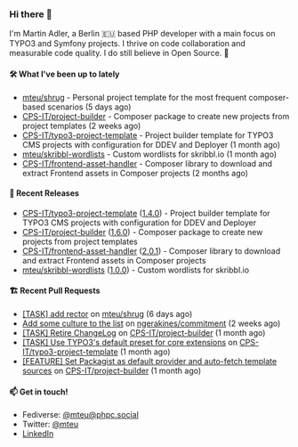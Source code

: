 ### Hi there 👋

I'm Martin Adler, a Berlin 🇪🇺 based PHP developer with a main focus on TYPO3 and Symfony projects. I thrive on
code collaboration and measurable code quality. I do still believe in Open Source. 💛

#### 🛠️ What I've been up to lately

- [mteu/shrug](https://github.com/mteu/shrug) - Personal project template for the most frequent composer-based scenarios (5 days ago)
- [CPS-IT/project-builder](https://github.com/CPS-IT/project-builder) - Composer package to create new projects from project templates (2 weeks ago)
- [CPS-IT/typo3-project-template](https://github.com/CPS-IT/typo3-project-template) - Project builder template for TYPO3 CMS projects with configuration for DDEV and Deployer (1 month ago)
- [mteu/skribbl-wordlists](https://github.com/mteu/skribbl-wordlists) - Custom wordlists for skribbl.io (1 month ago)
- [CPS-IT/frontend-asset-handler](https://github.com/CPS-IT/frontend-asset-handler) - Composer library to download and extract Frontend assets in Composer projects (2 months ago)

#### 🎁 Recent Releases

- [CPS-IT/typo3-project-template](https://github.com/CPS-IT/typo3-project-template) ([1.4.0](https://github.com/CPS-IT/typo3-project-template/releases/tag/1.4.0)) - Project builder template for TYPO3 CMS projects with configuration for DDEV and Deployer
- [CPS-IT/project-builder](https://github.com/CPS-IT/project-builder) ([1.6.0](https://github.com/CPS-IT/project-builder/releases/tag/1.6.0)) - Composer package to create new projects from project templates
- [CPS-IT/frontend-asset-handler](https://github.com/CPS-IT/frontend-asset-handler) ([2.0.1](https://github.com/CPS-IT/frontend-asset-handler/releases/tag/2.0.1)) - Composer library to download and extract Frontend assets in Composer projects
- [mteu/skribbl-wordlists](https://github.com/mteu/skribbl-wordlists) ([1.0.0](https://github.com/mteu/skribbl-wordlists/releases/tag/1.0.0)) - Custom wordlists for skribbl.io

#### 🏗️ Recent Pull Requests

- [[TASK] add rector](https://github.com/mteu/shrug/pull/3) on [mteu/shrug](https://github.com/mteu/shrug) (6 days ago)
- [Add some culture to the list](https://github.com/ngerakines/commitment/pull/259) on [ngerakines/commitment](https://github.com/ngerakines/commitment) (2 weeks ago)
- [[TASK] Retire ChangeLog](https://github.com/CPS-IT/project-builder/pull/71) on [CPS-IT/project-builder](https://github.com/CPS-IT/project-builder) (1 month ago)
- [[TASK] Use TYPO3&#39;s default preset for core extensions](https://github.com/CPS-IT/typo3-project-template/pull/14) on [CPS-IT/typo3-project-template](https://github.com/CPS-IT/typo3-project-template) (1 month ago)
- [[FEATURE] Set Packagist as default provider and auto-fetch template sources](https://github.com/CPS-IT/project-builder/pull/60) on [CPS-IT/project-builder](https://github.com/CPS-IT/project-builder) (1 month ago)

#### 📫 Get in touch!

- Fediverse: [@mteu@phpc.social](https://phpc.social/@mteu)
- Twitter: [@mteu](https://twitter.com/mteu)
- [LinkedIn](https://www.linkedin.com/in/martintadler/)